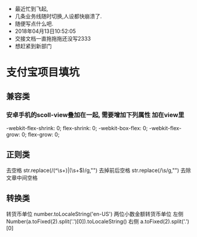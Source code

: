 * 最近忙到飞起,
* 几条业务线随时切换,人设都快崩溃了.
* 随便写点什么吧.
* 2018年04月13日10:52:05
* 交接文档一直拖拖拖还没写2333
* 想赶紧到新部门



# 支付宝项目填坑

## 兼容类 
### 安卓手机的scoll-view叠加在一起, 需要增加下列属性 加在view里
-webkit-flex-shrink: 0;
    flex-shrink: 0;
    -webkit-box-flex: 0;
    -webkit-flex-grow: 0;
    flex-grow: 0;


## 正则类
去空格
str.replace(/(^\s+)|(\s+$)/g,"")   去掉前后空格
str.replace(/\s/g,"")           去除文章中间空格

## 转换类
转货币单位
number.toLocaleString('en-US')
两位小数金额转货币单位
左侧 
Number(a.toFixed(2).split('.')[0]).toLocaleString()
右侧 
a.toFixed(2).split('.')[0]